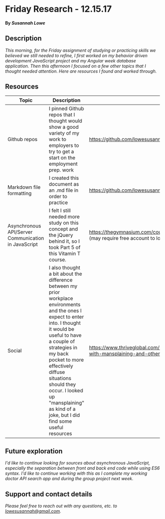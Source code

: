 # Friday Research - 12.15.17

#### By _**Susannah Lowe**_

## Description
_This morning, for the Friday assignment of studying or practicing skills we believed we still needed to refine, I first worked on my behavior driven development JavaScript project and my Angular week database application. Then this afternoon I focused on a few other topics that I thought needed attention. Here are resources I found and worked through._

## Resources

| Topic        | Description          | Link  |
| -------------------------|-------------------------|-------------------------|
| Github repos | I pinned Github repos that I thought would show a good variety of my work to employers to try to get a start on the employment prep. work | https://github.com/lowesusannah |
| Markdown file formatting | I created this document as an .md file in order to practice  | https://github.com/lowesusannah/Friday-Research |
| Asynchronous API/Server Communication in JavaScript| I felt I still needed more study on this concept and the jQuery behind it, so I took Part 5 of this Vitamin T course.| https://thegymnasium.com/courses/GYM/104/0/courseware/b8d94f37e99b47429140f11fa15a35a5/feed7372433143a28be34aee7adc500a/ (may require free account to login)|
| Social |I also thought a bit about the difference between my prior workplace environments and the ones I expect to enter into. I thought it would be useful to have a couple of strategies in my back pocket to more effectively diffuse situations should they occur. I looked up "mansplaining" as kind of a joke, but I did find some useful resources |https://www.thriveglobal.com/stories/12879-the-best-way-to-deal-with-mansplaining,  https://www.cnbc.com/2017/06/29/how-to-deal-with-mansplaining-and-other-annoying-co-workers.html, https://shyatt.com/how-to-deal-with-a-mansplainer/ |


## Future exploration

_I'd like to continue looking for sources about asynchronous JavaScript, especially the separation between front and back end code while using ES6 syntax. I'd like to continue working with this as I complete my working doctor API search app and during the group project next week._


## Support and contact details

_Please feel free to reach out with any questions, etc. to lowesusannah@gmail.com._
